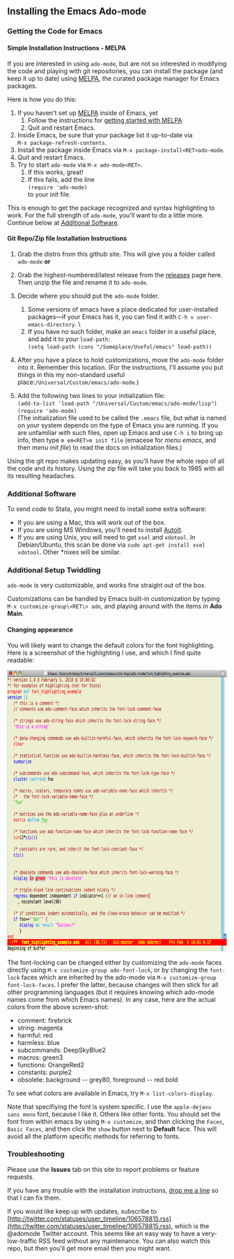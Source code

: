 ## Installing the Emacs Ado-mode

### Getting the Code for Emacs

#### Simple Installation Instructions - MELPA

If you are interested in using `ado-mode`, but are not so interested in modifying the code and playing with git repositories, you can install the package (and keep it up to date) using [MELPA](https://melpa.org), the curated package manager for Emacs packages.

Here is how you do this:

1. If you haven't set up [MELPA](https://melpa.org) inside of Emacs, yet
	1. Follow the instructions for [getting started with MELPA](https://melpa.org/#/getting-started)
	1. Quit and restart Emacs.
1. Inside Emacs, be sure that your package list it up-to-date via \
		`M-x package-refresh-contents`.
1. Install the package inside Emacs via `M-x package-install<RET>ado-mode`.
1. Quit and restart Emacs.
1. Try to start `ado-mode` via `M-x ado-mode<RET>`.
	1. If this works, great!
	1. If this fails, add the line \
		`(require 'ado-mode)` \
		to your init file.

This is enough to get the package recognized and syntax highlighting to work. For the full strength of `ado-mode`, you'll want to do a little more. Continue below at [Additional Software](#additional-software).

#### Git Repo/Zip file Installation Instructions

1. Grab the distro from this github site. This will give you a folder called `ado-mode` **or**

2. Grab the highest-numbered/latest release from the [releases](https://github.com/louabill/ado-mode/releases) page here. Then unzip the file and rename it to `ado-mode`.
  
3. Decide where you should put the `ado-mode` folder.
	1. Some versions of emacs have a place dedicated for user-installed packages&mdash;if your Emacs has it, you can find it with `C-h v user-emacs-directory`. \
	1. If you have no such folder, make an `emacs` folder in a useful place, and add it to your `load-path`: \
	   `(setq load-path (cons "/Someplace/Useful/emacs" load-path))`

4. After you have a place to hold customizations, move the `ado-mode` folder into it. Remember this location. (For the instructions, I'll assume you put things in this my non-standard useful place:`/Universal/Custom/emacs/ado-mode`.)

5. Add the following two lines to your initialization file: \
  `(add-to-list 'load-path "/Universal/Custom/emacs/ado-mode/lisp")` \
  `(require 'ado-mode)` \
  (The initialization file used to be called the `.emacs` file, but what is named on your system depends on the type of Emacs you are running. If you are unfamiliar with such files, open up Emacs and use `C-h i` to bring up info, then type `m em<RET>m init file` (emacese for _menu emacs_, and then _menu init file_) to read the docs on initialization files.)
  
Using the git repo makes updating easy, as you'll have the whole repo of all the code and its history. Using the zip file will take you back to 1985 with all its resulting headaches.

### Additional Software
To send code to Stata, you might need to install some extra software:
  * If you are using a Mac, this will work out of the box.
  * If you are using MS Windows, you'll need to install [AutoIt](https://www.autoitscript.com/site/autoit/downloads/).
  * If you are using Unix, you will need to get `xsel` and `xdotool`. In Debian/Ubuntu, this scan be done via `sudo apt-get install xsel xdotool`. Other *nixes will be similar.
	 
### Additional Setup Twiddling
`ado-mode` is very customizable, and works fine straight out of the box.

Customizations can be handled by Emacs built-in customization by typing
`M-x customize-group\<RET\> ado`, and playing around with the items in **Ado Main**.
     
#### Changing appearance
	
You will likely want to change the default colors for the font highlighting. Here is a screenshot of the highlighting I use, and which I find quite readable:
	<div style="text-align: center;"><img src="docs4github/ado_highlighting.png" width="880" height="646" alt="highlighing example"></div>
	
The font-locking can be changed either by customizing the `ado-mode` faces directly using `M-x customize-group ado-font-lock`, or by changing the `font-lock` faces which are inherited by the ado-mode via `M-x customize-group font-lock-faces`. I prefer the latter, because changes will then stick for all other programming languages (but it requires knowing which ado-mode names come from which Emacs names). In any case, here are the actual colors from the above screen-shot:
  * comment: firebrick
  * string: magenta
  * harmful: red
  * harmless: blue
  * subcommands: DeepSkyBlue2
  * macros: green3
  * functions: OrangeRed2
  * constants: purple2
  * obsolete: background -- grey80, foreground -- red bold
	
To see what colors are available in Emacs, try `M-x list-colors-display`.
	
Note that specifiying the font is system specific. I use the `apple-dejavu sans mono` font, because I like it. Others like other fonts. You should set the font from within emacs by using `M-x customize`, and then clicking the `Faces`, `Basic Faces`, and then click the `show` button next to **Default** face. This will avoid all the platform specific methods for referring to fonts.

### Troubleshooting

Please use the **Issues** tab on this site to report problems or feature requests.

If you have any trouble with the installation instructions, [drop me a line](&#109;&#97;&#105;&#108;&#116;&#111;:&#98;&#114;&#105;&#115;&#105;&#110;&#103;&#64;&#109;&#97;&#99;&#46;&#99;&#111;&#109;) so that I can fix them.

If you would like keep up with updates, subscribe to [http://twitter.com/statuses/user_timeline/106578815.rss](http://twitter.com/statuses/user_timeline/106578815.rss), which is the @adomode Twitter account. This seems like an easy way to have a very-low-traffic RSS feed without any maintenance. You can also watch this repo, but then you'll get more email then you might want.
